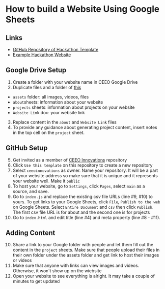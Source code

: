 # How to build a Website Using Google Sheets #

## Links ##
* [GitHub Repository of Hackathon Template](https://github.com/ceeoinnovations/hackathon-template)
* [Example Hackathon Website](https://ceeoinnovations.github.io/hackathon/)

## Google Drive Setup ##
1. Create a folder with your website name in CEEO Google Drive
2. Duplicate files and a folder of [this](https://drive.google.com/drive/folders/1E49pAmqL3kGckYD4MxFROPWgxLSnGrCE?usp=sharing) 
* `assets` folder: all images, videos, files
* `about`sheets: information about your website
* `projects` sheets: information about projects on your website
* `Website Link` doc: your website link
3. Replace content in the `about` and `Website Link` files
4. To provide any guidance about generating project content, insert notes in the top cell on the `project` sheet.

## GitHub Setup ##
5. Get invited as a member of [CEEO Innovations](https://github.com/ceeoinnovations) repository
6. Click `Use this template` on this repository to create a new repository 
7. Select `ceeoinnovations` as owner. Name your repository. It will be a part of your website address so make sure that it is unique and it represents your website well. Make it `public`
8. To host your website, go to `Settings`, click `Pages`, select `main` as a source, and save.
9. Go to `index.js` and replace the existing csv file URLs (line #9, #10) to yours. To get links to your Google Sheets, click `File`, `Publish to the web` on Google Sheets. Select `Entire Document` and `csv` then click `Publish`. The first csv file URL is for about and the second one is for projects
10. Go to `index.html` and edit title (line #4) and meta property (line #8 - #11). 

## Adding Content ##
10. Share a link to your Google folder with people and let them fill out the content in the `project` sheets. Make sure that people upload their files in their own folder under the assets folder and get link to host their images or videos
11. Make sure that anyone with links can view images and videos. Otherwise, it won't show up on the wiebsite
12. Open your website to see everything is alright. It may take a couple of minutes to get updated

